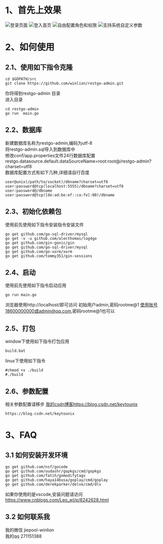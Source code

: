 # 1、首先上效果
![登录页面](https://github.com/winlion/restgo-admin/blob/master/asset/images/1.png)
![登入首页](https://github.com/winlion/restgo-admin/blob/master/asset/images/2.png)
![自由配置角色和权限](https://github.com/winlion/restgo-admin/blob/master/asset/images/3.png)
![支持系统自定义参数](https://github.com/winlion/restgo-admin/blob/master/asset/images/4.png)
# 2、如何使用
## 2.1、使用如下指令克隆
```
cd $GOPATH/src
git clone https://github.com/winlion/restgo-admin.git  
```
你将得到restgo-admin 目录  
进入目录  
```
cd restgo-admin
go run  main.go
```

## 2.2、数据库
新建数据库名称为restgo-admin,编码为utf-8  
将restgo-admin.sql导入到数据库中   
修改conf/app.properties文件24行数据库配置
restgo.datasource.default.dataSourceName=root:root@/restgo-admin?charset=utf8  
数据库配置方式有如下几种,详细请自行百度  

```
user@unix(/path/to/socket)/dbname?charset=utf8
user:password@tcp(localhost:5555)/dbname?charset=utf8
user:password@/dbname
user:password@tcp([de:ad:be:ef::ca:fe]:80)/dbname
```
## 2.3、初始化依赖包
使用前先使用如下指令安装指令安装文件
```
go get github.com/go-sql-driver/mysql  
go get -v -u github.com/alecthomas/log4go  
go get github.com/gin-gonic/gin  
go get github.com/go-sql-driver/mysql  
go get github.com/go-xorm/xorm  
go get github.com/tommy351/gin-sessions  
```

## 2.4、启动
使用前先使用如下指令启动应用  
```
go run main.go  
```
浏览器使用http://localhost/即可访问
初始用户admin,密码rootme@1
使用账号18600000000或admin@qq.com,密码rootme@1也可以
## 2.5、打包
window下使用如下指令打包应用
```
build.bat  
```
linux下使用如下指令
```
#chmod +x ./build
#./build
```
## 2.6、参数配置
相关参数配置请移步
[我的csdn博客https://blog.csdn.net/keytounix](https://blog.csdn.net/keytounix "csdn")
```
https://blog.csdn.net/keytounix
```
# 3、FAQ
## 3.1 如何安装开发环境
```
go get github.com/nsf/gocode  
go get github.com/uudashr/gopkgs/cmd/gopkgs  
go get github.com/fatih/gomodifytags  
go get github.com/haya14busa/goplay/cmd/goplay  
go get github.com/derekparker/delve/cmd/dlv  
```
如果你使用的是vscode,安装问题请访问
https://www.cnblogs.com/Leo_wl/p/8242628.html

## 3.2 如何联系我
我的微信 jiepool-winlion  
我的qq 271151388
